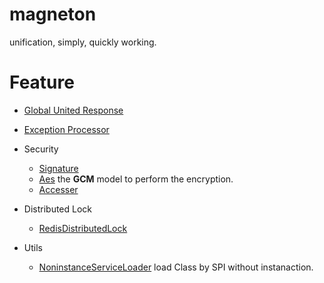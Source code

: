 # magneton

unification, simply, quickly working.

# Feature

- [Global United Response](./document/Response.md)
- [Exception Processor](./document/Exception.md)

- Security
    - [Signature](./document/Signature.md)
    - [Aes](./document/security/Aes.md) the **GCM** model to perform the encryption.
    - [Accesser](./document/security/Accesser.md)
- Distributed Lock
    - [RedisDistributedLock](./document/locl/DistributedRedisLock.md)

- Utils
    - [NoninstanceServiceLoader](./magneton-core/src/main/java/org/magneton/core/util/NoninstanceServiceLoader.java)
      load Class by SPI without instanaction.